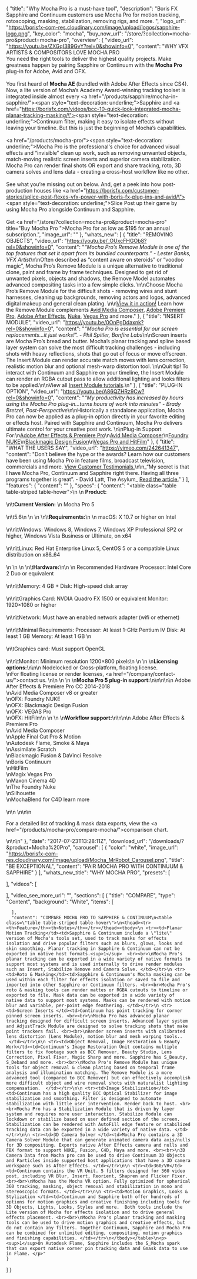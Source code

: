 {
  "title": "Why Mocha Pro is a must-have tool",
  "description": "Boris FX Sapphire and Continuum customers use Mocha Pro for motion tracking, rotoscoping, masking, stabilization, removing rigs, and more. ",
  "logo_url": "https://borisfx-com-res.cloudinary.com/image/upload/logos/sapphire-logo.png",
  "key_color": "mocha",
  "buy_now_url": "/store/?collection=mocha-pro&product=mocha-pro",
  "overview": {
    "video_url": "https://youtu.be/ZXGqI389GvY?rel=0&showinfo=0",
    "content": "WHY VFX ARTISTS &amp; COMPOSITORS LOVE MOCHA PRO<br>You need the right tools to deliver the highest quality projects. Make greatness happen by pairing Sapphire or Continuum with the <strong>Mocha Pro</strong> plug-in for Adobe, Avid and OFX. <br><br>You first heard of <strong>Mocha AE </strong>(bundled with Adobe After Effects since CS4). Now, a lite version of Mocha’s Academy Award-winning tracking toolset is integrated inside almost every <a href=\"/products/sapphire/mocha-in-sapphire/\"><span style=\"text-decoration: underline;\">Sapphire</span></a> and <a href=\"https://borisfx.com/videos/bcc-10-quick-look-integrated-mocha-planar-tracking-masking/\"><span style=\"text-decoration: underline;\">Continuum</span></a> filter, making it easy to isolate effects without leaving your timeline. But this is just the beginning of Mocha’s capabilities. <br><br><a href=\"/products/mocha-pro/\"><span style=\"text-decoration: underline;\">Mocha Pro</span></a> is the professional's choice for advanced visual effects and “invisible” clean up work, such as removing unwanted objects, match-moving realistic screen inserts and superior camera stabilization. Mocha Pro can render final shots OR export and share tracking, roto, 3D camera solves and lens data - creating a cross-host workflow like no other. <br><br>See what you’re missing out on below. And, get a peek into how post-production houses like <a href=\"https://borisfx.com/customer-stories/splice-post-flexes-vfx-power-with-boris-fx-plug-ins-and-avid/\"><span style=\"text-decoration: underline;\">Slice Post</span></a> up their game by using Mocha Pro alongside Continuum and Sapphire.<br><br>Get <a href=\"/store/?collection=mocha-pro&amp;product=mocha-pro\" title=\"Buy Mocha Pro \">Mocha Pro</a> for as low as $195 for an annual subscription.",
    "image_url": ""
  },
  "whats_new": [
    {
      "title": "REMOVING OBJECTS",
      "video_url": "https://youtu.be/_OUxcFHGOb8?rel=0&showinfo=0",
      "content": "_“Mocha Pro’s Remove Module is one of the top features that set it apart from its bundled counterparts.” - Lester Banks, VFX Artist_\n\nOften described as “content aware on steroids” or “voodoo magic”, Mocha Pro’s Remove Module is a unique alternative to traditional clone, paint and frame by frame techniques. Designed to get rid of unwanted pixels, objects and shadows, the Remove Model automates advanced compositing tasks into a few simple clicks. \n\nChoose Mocha Pro’s Remove Module for the difficult shots -  removing wires and stunt harnesses, cleaning up backgrounds, removing actors and logos, advanced digital makeup and general clean plating. \n\n[View it in action!](/videos/?tags=feature:Remove%20Module&search=) Learn how the Remove Module complements [Avid Media Composer](/videos/mocha-pro-5-plug-in-for-avid-multi-planar-remove/), [Adobe Premiere Pro](/videos/remove-a-logo-using-mocha-pro-and-adobe-after-effects/), [Adobe After Effects](/videos/removing-objects-with-mocha-pro/), [Nuke](/videos/roto-and-clean-up-using-mocha-pro-in-nuke/), [Vegas Pro](/videos/mocha-pro-now-supports-magix-vegas-pro/) and more."
    },
    {
      "title": "INSERT MODULE",
      "video_url": "https://youtu.be/0OnPgDdaxnk?rel=0&showinfo=0",
      "content": "_“Mocha Pro is essential for our screen replacements...it just works!”. - Phil Spitler, Bonfire Labs_\n\nScreen inserts are Mocha Pro’s bread and butter. Mocha’s planar tracking and spline based layer system can solve the most difficult tracking challenges - including shots with heavy reflections, shots that go out of focus or move offscreen. The Insert Module can render accurate match moves with lens correction, realistic motion blur and optional mesh-warp distortion tool. \n\nQuit tip! To interact with Continuum and Sapphire on your timeline, the Insert Module can render an RGBA cutout pass to allow additional lighting and looks filters to be applied.\n\nView all [Insert Module tutorials](/videos/?tags=feature:Insert%20Module&search=).\n"
    },
    {
      "title": "PLUG-IN OPTION",
      "video_url": "https://youtu.be/A86QZHRz9Cw?rel=0&showinfo=0",
      "content": "_“My productivity has increased by hours using the Mocha Pro plug-in...turns hours of work into minutes” - Brady Bretzel, Post-Perspective_\n\nHistorically a standalone application, Mocha Pro can now be applied as a plug-in option directly in your favorite editing or effects host. Paired with Sapphire and Continuum, Mocha Pro delivers ultimate control for your creative post work. \n\nPlug-in Support For:\n[Adobe After Effects & Premiere Pro](/videos/?tags=host:Adobe%20Premiere%20Pro,host:Adobe%20Premiere,host:Adobe%20After%20Effectsproduct,host:Adobe%20After%20Effects,product:Mocha%20Pro,product:Mocha%20VR&search=)\n[Avid Media Composer](/videos/?tags=host:Adobe%20After%20Effectsproduct,host:Avid%20Media%20Composer,product:Mocha%20Pro,product:Mocha%20VR,product:Mocha&search=)\n[Foundry NUKE](/videos/?tags=host:Adobe%20After%20Effectsproduct,host:Nuke,product:Mocha%20Pro,product:Mocha%20VR,product:Mocha&search=)\n[Blackmagic Design Fusion](/videos/?tags=host:Adobe%20After%20Effectsproduct,host:Fusion,product:Mocha%20Pro,product:Mocha%20VR,product:Mocha&search=)\n[Vegas Pro and HitFilm](/videos/?tags=host:Adobe%20After%20Effectsproduct,host:Vegas,host:HitFilm,product:Mocha%20Pro,product:Mocha&search=)"
    },
    {
      "title": "WHAT THE USERS SAY",
      "video_url": "https://vimeo.com/242641347",
      "content": "Don’t believe the hype or the awards? Learn how our customers have been using Mocha Pro in feature films, broadcast television, commercials and more. [View Customer Testimonials.](/customer-stories/)\n\n_“My secret is that I have Mocha Pro, Continuum and Sapphire right there. Having all three programs together is great”. - David Latt, The Asylum_ [Read the article.](/customer-stories/the-asylum-brings-vfx-to-life-with-boris-fx-tools/)"
    }
  ],
  "features": {
    "content": ""
  },
  "specs": {
    "content": "<table class=\"table table-striped table-hover\">\n  <tr>\n    <td><strong>Product:</strong> <br><br>\n\t<strong>Current Version:</strong> </td>\n    <td>Mocha Pro 5<br><br>\n\t5.6</td>\n  </tr>\n  <tr>\n    <td>\n\t<strong>Requirements:</strong>\n    </td>\n    <td>macOS:  X 10.7 or higher on Intel<br><br>\n\n\tWindows: Windows 8, Windows 7, Windows XP Professional SP2 or higher, Windows Vista Business or Ultimate, on x64<br><br>\n\n\tLinux: Red Hat Enterprise Linux 5, CentOS 5 or a compatible Linux distribution on x86_64<br><br> </td>\n  </tr>\n  <tr>\n    <td>\n\t<strong>Hardware:</strong>\n\n    </td>\n    <td>Recommended Hardware Processor: Intel Core 2 Duo or equivalent<br><br>\n\n\tMemory: 4 GB + Disk: High-speed disk array <br><br>\n\n\tGraphics Card: NVDIA Quadro FX 1500 or equivalent Monitor: 1920×1080 or higher <br><br>\n\n\tNetwork: Must have an enabled network adapter (wifi or ethernet)<br><br>\n\n\tMinimal Requirements:  Processor: At least 1-GHz Pentium IV Disk: At least 1 GB Memory: At least 1 GB \n<br><br>\n\tGraphics card: Must support OpenGL <br><br>\n\n\tMonitor: Minimum resolution 1200×800 pixels</td>\n  </tr>\n  <tr>\n    <td>\n<strong>Licensing options:</strong>\n\n</td>\n    <td>Nodelocked or Cross-platform, floating license. <br>\nFor floating license or render licenses, <a href=\"/company/contact-us/\">contact us</a>. \n</td>\n  </tr>\n  <tr>\n    <td>\n<strong>Mocha Pro 5 plug-in support:</strong>\n\n\n\n</td>\n    <td>Adobe After Effects & Premiere Pro CC 2014-2018 <br>\nAvid Media Composer v8 or greater <br>\nOFX: Foundry NUKE  <br>\nOFX: Blackmagic Design Fusion <br>\nOFX: VEGAS Pro <br>\nOFX: HitFilm</td>\n  </tr>\n  <tr>\n    <td>\n<strong>Workflow support:</strong>\n\n\n</td>\n    <td>Adobe After Effects & Premiere Pro <br>\nAvid Media Composer <br>\nApple Final Cut Pro & Motion <br>\nAutodesk Flame, Smoke & Maya <br>\nAssimilate Scratch <br>\nBlackmagic Fusion & DaVinci Resolve <br>\nBoris Continuum <br>\nHitFilm <br>\nMagix Vegas Pro <br>\nMaxon Cinema 4D <br>\nThe Foundry Nuke <br>\nSilhouette <br>\nMochaBlend for C4D learn more <br> <br>\n</td>\n  </tr>\n</table>\n\n<p>For a detailed list of tracking & mask data exports, view the <a href=\"/products/mocha-pro/compare-mocha/\">comparison chart</a>. </p>\n\n\n"
  },
  "date": "2017-07-23T13:28:11Z",
  "download_url": "/downloads/?&product=Mocha%20Pro",
  "carousel": [
    {
      "color": "white",
      "image_url": "https://borisfx-com-res.cloudinary.com/image/upload/Mocha_MrRobot_Carousel.png",
      "title": "BE EXCEPTIONAL",
      "content": "PAIR MOCHA PRO WITH CONTINUUM &amp; SAPPHIRE"
    }
  ],
  "whats_new_title": "WHY MOCHA PRO",
  "presets": [

  ],
  "videos": [

  ],
  "video_see_more_url": "",
  "sections": [
    {
      "title": "COMPARE",
      "type": "Content",
      "background": "White",
      "items": [

      ],
      "content": "COMPARE MOCHA PRO TO SAPPHIRE & CONTINUUM\n<table class=\"table table-striped table-hover\">\n<thead><tr><th>Feature</th><th>Notes</th></tr></thead><tbody>\n <tr><td>Planar Motion Tracking</td><td>Sapphire & Continuum include a \"lite\" version of Mocha's tools set, used to track masks for effects isolation and drive popular filters such as blurs, glows, looks and skin smoothing. Planar tracking in Sapphire & Continuum can not be exported in native host formats.<sup>1</sup>  <br><br>\nMocha Pro's planar tracking can be exported in a wide variety of native formats to support most systems and is used internally to drive render modules such as Insert, Stabilize Remove and Camera Solve. </td></tr>\n <tr><td>Roto & Masking</td><td>Sapphire & Continuum's Mocha masking can be used within each filter for effects isolation or saved to file and imported into other Sapphire or Continuum filters. <br><br>Mocha Pro's roto & masking tools can render mattes or RGBA cutouts to timeline or exported to file. Mask data can be exported in a wide variety of native data to support most systems. Masks can be rendered with motion blur and variable, per-point edge feathering. </td></tr>\n <tr><td>Screen Inserts </td><td>Continuum has point tracking for corner pinned screen inserts. <br><br>\nMocha Pro has advanced planar tracking designed for difficult screen inserts. Advanced layer system and AdjustTrack Module are designed to solve tracking shots that make point trackers fail. <br><br>\nRender screen inserts with calibrated lens distortion (Lens Module), motion blur and mesh warping tools..  </td></tr>\n\n <tr><td>Object Removal, Image Restoration & Beauty Work</td><td>Continuum's Image Restoration Unit contains multiple filters to fix footage such as BCC Remover, Beauty Studio, Lens Correction, Pixel Fixer, Magic Sharp and more. Sapphire has S_Beauty, S_Deband and more. <br><br>\nMocha Pro's Remove Module has unique tools for object removal & clean plating based on temporal frame analysis and illumination matching. The Remove Module is a more advanced tool (compared to BCC Remover) but can effectively accomplish more difficult object and wire removal shots with naturalist lighting compensation.  </td></tr>\n\n <tr><td>Image Stabilization</td><td>Continuum has a high quality BCC Optical Stabilizer for image stabilization and smoothing. Filter is designed to automate stabilization with little user intervention. Render back to host. <br><br>Mocha Pro has a Stabilization Module that is driven by layer system and requires more user interaction. Stabilize Module can lockdown or stabilize based on user defined section of the screen. Stabilization can be rendered with AutoFill edge feature or stabilized tracking data can be exported in a wide variety of native data. </td></tr>\n\n <tr><td>3D Camera Solver </td><td>Mocha Pro contains a 3D Camera Solver Module that can generate animated camera data axis/nulls for 3D compositing. Exports native After Effects camera and nulls and FBX format to support NUKE, Fusion, C4D, Maya and more. <br><br>\n3D Camera Data from Mocha pro can be used to drive Continuum 3D Objects and Particles inside supported host applications that have a 3D camera workspace such as After Effects. </td></tr>\n\n <tr><td>360/VR</td><td>Continuum contains the VR Unit. 5 filters designed for 360 video post, including VR Blur, Insert, Reorient, Shapren and Flicker Fixer. <br><br>\nMocha has the Mocha VR option. Fully optimized for spherical 360 tracking, masking, object removal and stabilization in mono and stereoscopic formats. </td></tr>\n\n <tr><td>Motion Graphics, Looks & Stylization </td><td>Continuum and Sapphire both offer hundreds of options for motion graphics and creative finishing including tools for 3D Objects, Lights, Looks, Styles and more.  Both tools include the Lite version of Mocha for effects isolation and to drive general effects placement. <br><br>\nMocha Pro's planar tracking and masking tools can be used to drive motion graphics and creative effects, but do not contain any filters. Together Continuum, Sapphire and Mocha Pro can be combined for unlimited editing, compositing, motion graphics and finishing capabilities. </td></tr>\n</tbody></table>\n<p><sup>1</sup>On Autodesk Flame, Sapphire includes the S_Mocha spark that can export native corner pin tracking data and Gmask data to use in Flame. </p>"
    }
  ]
}
